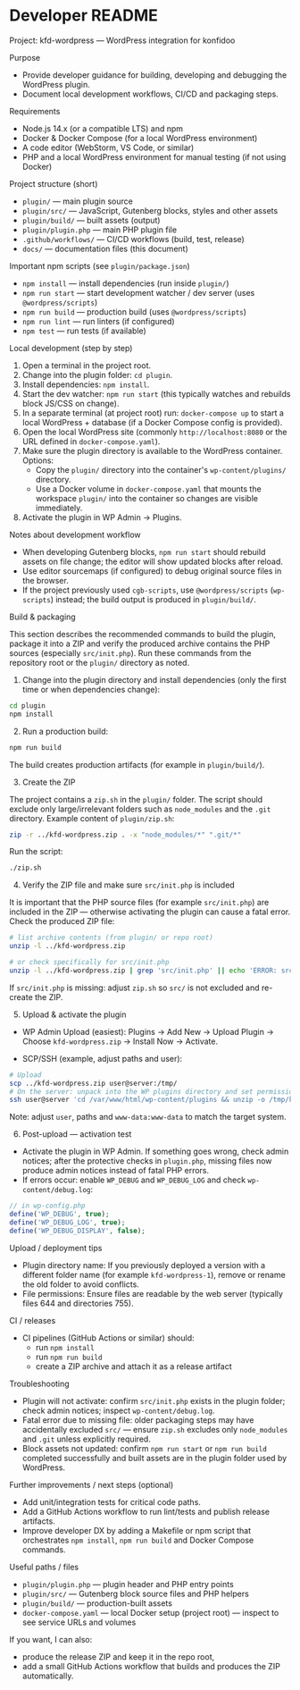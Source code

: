 # Developer README

Project: kfd-wordpress — WordPress integration for konfidoo

Purpose

- Provide developer guidance for building, developing and debugging the WordPress plugin.
- Document local development workflows, CI/CD and packaging steps.

Requirements

- Node.js 14.x (or a compatible LTS) and npm
- Docker & Docker Compose (for a local WordPress environment)
- A code editor (WebStorm, VS Code, or similar)
- PHP and a local WordPress environment for manual testing (if not using Docker)

Project structure (short)

- `plugin/` — main plugin source
- `plugin/src/` — JavaScript, Gutenberg blocks, styles and other assets
- `plugin/build/` — built assets (output)
- `plugin/plugin.php` — main PHP plugin file
- `.github/workflows/` — CI/CD workflows (build, test, release)
- `docs/` — documentation files (this document)

Important npm scripts (see `plugin/package.json`)

- `npm install` — install dependencies (run inside `plugin/`)
- `npm run start` — start development watcher / dev server (uses `@wordpress/scripts`)
- `npm run build` — production build (uses `@wordpress/scripts`)
- `npm run lint` — run linters (if configured)
- `npm test` — run tests (if available)

Local development (step by step)

1. Open a terminal in the project root.
2. Change into the plugin folder: `cd plugin`.
3. Install dependencies: `npm install`.
4. Start the dev watcher: `npm run start` (this typically watches and rebuilds block JS/CSS on change).
5. In a separate terminal (at project root) run: `docker-compose up` to start a local WordPress + database (if a Docker
   Compose config is provided).
6. Open the local WordPress site (commonly `http://localhost:8080` or the URL defined in `docker-compose.yaml`).
7. Make sure the plugin directory is available to the WordPress container. Options:
    - Copy the `plugin/` directory into the container's `wp-content/plugins/` directory.
    - Use a Docker volume in `docker-compose.yaml` that mounts the workspace `plugin/` into the container so changes are
      visible immediately.
8. Activate the plugin in WP Admin → Plugins.

Notes about development workflow

- When developing Gutenberg blocks, `npm run start` should rebuild assets on file change; the editor will show updated
  blocks after reload.
- Use editor sourcemaps (if configured) to debug original source files in the browser.
- If the project previously used `cgb-scripts`, use `@wordpress/scripts` (`wp-scripts`) instead; the build output is
  produced in `plugin/build/`.

Build & packaging

This section describes the recommended commands to build the plugin, package it into a ZIP and verify the produced
archive contains the PHP sources (especially `src/init.php`). Run these commands from the repository root or the
`plugin/` directory as noted.

1) Change into the plugin directory and install dependencies (only the first time or when dependencies change):

```bash
cd plugin
npm install
```

2) Run a production build:

```bash
npm run build
```

The build creates production artifacts (for example in `plugin/build/`).

3) Create the ZIP

The project contains a `zip.sh` in the `plugin/` folder. The script should exclude only large/irrelevant folders such as
`node_modules` and the `.git` directory. Example content of `plugin/zip.sh`:

```bash
zip -r ../kfd-wordpress.zip . -x "node_modules/*" ".git/*"
```

Run the script:

```bash
./zip.sh
```

4) Verify the ZIP file and make sure `src/init.php` is included

It is important that the PHP source files (for example `src/init.php`) are included in the ZIP — otherwise activating
the plugin can cause a fatal error. Check the produced ZIP file:

```bash
# list archive contents (from plugin/ or repo root)
unzip -l ../kfd-wordpress.zip

# or check specifically for src/init.php
unzip -l ../kfd-wordpress.zip | grep 'src/init.php' || echo 'ERROR: src/init.php is missing in the ZIP'
```

If `src/init.php` is missing: adjust `zip.sh` so `src/` is not excluded and re-create the ZIP.

5) Upload & activate the plugin

- WP Admin Upload (easiest):
  Plugins → Add New → Upload Plugin → Choose `kfd-wordpress.zip` → Install Now → Activate.

- SCP/SSH (example, adjust paths and user):

```bash
# Upload
scp ../kfd-wordpress.zip user@server:/tmp/
# On the server: unpack into the WP plugins directory and set permissions (example path)
ssh user@server 'cd /var/www/html/wp-content/plugins && unzip -o /tmp/kfd-wordpress.zip && chown -R www-data:www-data kfd-wordpress && find kfd-wordpress -type d -exec chmod 755 {} \; && find kfd-wordpress -type f -exec chmod 644 {} \;'
```

Note: adjust `user`, paths and `www-data:www-data` to match the target system.

6) Post-upload — activation test

- Activate the plugin in WP Admin. If something goes wrong, check admin notices; after the protective checks in
  `plugin.php`, missing files now produce admin notices instead of fatal PHP errors.
- If errors occur: enable `WP_DEBUG` and `WP_DEBUG_LOG` and check `wp-content/debug.log`:

```php
// in wp-config.php
define('WP_DEBUG', true);
define('WP_DEBUG_LOG', true);
define('WP_DEBUG_DISPLAY', false);
```

Upload / deployment tips

- Plugin directory name: If you previously deployed a version with a different folder name (for example
  `kfd-wordpress-1`), remove or rename the old folder to avoid conflicts.
- File permissions: Ensure files are readable by the web server (typically files 644 and directories 755).

CI / releases

- CI pipelines (GitHub Actions or similar) should:
    - run `npm install`
    - run `npm run build`
    - create a ZIP archive and attach it as a release artifact

Troubleshooting

- Plugin will not activate: confirm `src/init.php` exists in the plugin folder; check admin notices; inspect
  `wp-content/debug.log`.
- Fatal error due to missing file: older packaging steps may have accidentally excluded `src/` — ensure `zip.sh`
  excludes only `node_modules` and `.git` unless explicitly required.
- Block assets not updated: confirm `npm run start` or `npm run build` completed successfully and built assets are in
  the plugin folder used by WordPress.

Further improvements / next steps (optional)

- Add unit/integration tests for critical code paths.
- Add a GitHub Actions workflow to run lint/tests and publish release artifacts.
- Improve developer DX by adding a Makefile or npm script that orchestrates `npm install`, `npm run build` and Docker
  Compose commands.

Useful paths / files

- `plugin/plugin.php` — plugin header and PHP entry points
- `plugin/src/` — Gutenberg block source files and PHP helpers
- `plugin/build/` — production-built assets
- `docker-compose.yaml` — local Docker setup (project root) — inspect to see service URLs and volumes

If you want, I can also:

- produce the release ZIP and keep it in the repo root,
- add a small GitHub Actions workflow that builds and produces the ZIP automatically.
